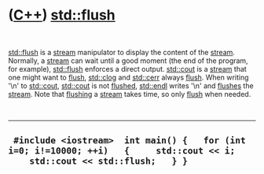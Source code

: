 
 

 

 

 

 

([C++](Cpp.md)) [std::flush](CppStdFlush.md)
===========================================

 

[std::flush](CppStdFlush.md) is a [stream](CppStream.md) manipulator to
display the content of the [stream](CppStream.md). Normally, a
[stream](CppStream.md) can wait until a good moment (the end of the
program, for example), [std::flush](CppStdFlush.md) enforces a direct
output. [std::cout](CppStdCout.md) is a [stream](CppStream.md) that one
might want to [flush](CppStdFlush.md), [std::clog](CppStdClog.md) and
[std::cerr](CppStdCerr.md) always [flush](CppStdFlush.md). When writing
'\\n' to [std::cout](CppStdCout.md), [std::cout](CppStdCout.md) is not
[flushed](CppStdFlush.md), [std::endl](CppStdEndl.md) writes '\\n' and
[flushes](CppStdFlush.md) the [stream](CppStream.md). Note that
[flushing](CppStdFlush.md) a [stream](CppStream.md) takes time, so only
[flush](CppStdFlush.md) when needed.

 

  --------------------------------------------------------------------------------------------------------------------------------
  ` #include <iostream>  int main() {   for (int i=0; i!=10000; ++i)   {     std::cout << i;     std::cout << std::flush;   } }`
  --------------------------------------------------------------------------------------------------------------------------------

 

 

 

 

 

 

